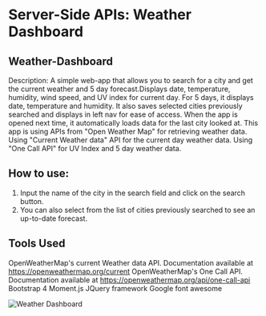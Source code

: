 # Server-Side APIs: Weather Dashboard

## Weather-Dashboard

Description:
A simple web-app that allows you to search for a city and get the current weather and 5 day forecast.Displays date, temperature, humidity, wind speed, and UV index for current day. For 5 days, it displays date, temperature and humidity. It also saves selected cities previously searched and displays in left nav for ease of access. When the app is opened next time, it automatically loads data for the last city looked at.
This app is using APIs from "Open Weather Map" for retrieving weather data. Using "Current Weather data" API for the current day weather data. Using "One Call API" for UV Index and 5 day weather data.

## How to use:

1. Input the name of the city in the search field and click on the search button.
2. You can also select from the list of cities previously searched to see an up-to-date forecast.

## Tools Used

OpenWeatherMap's current Weather data API. Documentation available at https://openweathermap.org/current
OpenWeatherMap's One Call API. Documentation available at https://openweathermap.org/api/one-call-api
Bootstrap 4
Moment.js
JQuery framework
Google font awesome

![Weather Dashboard](https://user-images.githubusercontent.com/60456593/79700071-e7729300-8258-11ea-829f-3713a920bfb8.png)

